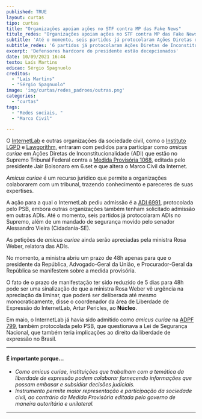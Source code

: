 ```yaml
---
published: TRUE
layout: curtas
tipo: curtas
title: "Organizações apoiam ações no STF contra MP das Fake News"
titulo_redes: "Organizações apoiam ações no STF contra MP das Fake News"
subtitle: 'Até o momento, seis partidos já protocolaram Ações Diretas de Inconstitucionalidade no Supremo'
subtitle_redes: '6 partidos já protocolaram Ações Diretas de Inconstitucionalidade no Supremo'
excerpt: 'Defensores hardcore do presidente estão decepcionados'
date: 10/09/2021 16:44
texto: Laís Martins
edicao: Sérgio Spagnuolo
creditos:
  - "Laís Martins"
  - "Sérgio Spagnuolo"
image: 'img/curtas/redes_padroes/outras.png'
categories:
  - "curtas"
tags:
  - "Redes sociais, "
  - "Marco Civil"

---
```


O [InternetLab](https://www.internetlab.org.br/pt/) e outras organizações da sociedade civil, como o [Instituto LGPD](https://institutolgpd.com/) e [Lawgorithm](https://lawgorithm.com.br/), entraram com pedidos para participar como _amicus curiae_ em Ações Diretas de Inconstitucionalidade (ADI) que estão no Supremo Tribunal Federal contra a [Medida Provisória 1068](http://www.planalto.gov.br/ccivil_03/_Ato2019-2022/2021/Mpv/mpv1068.htm), editada pelo presidente Jair Bolsonaro em 6.set e que altera o Marco Civil da Internet.

_Amicus curiae_ é um recurso jurídico que permite a organizações colaborarem com um tribunal, trazendo conhecimento e pareceres de suas expertises.

A ação para a qual o InternetLab pediu admissão é a [ADI 6991](http://portal.stf.jus.br/processos/downloadPeca.asp?id=15347726218&ext=.pdf), protocolada pelo PSB, embora outras organizações também tenham solicitado admissão em outras ADIs. Até o momento, seis partidos já protocolaram ADIs no Supremo, além de um mandado de segurança movido pelo senador Alessandro Vieira (Cidadania-SE).

As petições de _amicus curiae_ ainda serão apreciadas pela ministra Rosa Weber, relatora das ADIs.

No momento, a ministra abriu um prazo de 48h apenas para que o presidente da República, Advogado-Geral da União, e Procurador-Geral da República se manifestem sobre a medida provisória.

O fato de o prazo de manifestação ter sido reduzido de 5 dias para 48h pode ser uma sinalização de que a ministra Rosa Weber vê urgência na apreciação da liminar, que poderá ser deliberada até mesmo monocraticamente, disse o coordenador da área de Liberdade de Expressão do InternetLab, Artur Pericles, ao **Núcleo**.

Em maio, o InternetLab já havia sido admitido como _amicus curiae_ na [ADPF 799](https://www.conjur.com.br/dl/gilmar-admite-dez-entidades-acao.pdf), também protocolada pelo PSB, que questionava a Lei de Segurança Nacional, que também teria implicações ao direito da liberdade de expressão no Brasil.

---

#### É importante porque…

- *Como amicus curiae, instituições que trabalham com a temática da liberdade de expressão podem colaborar fornecendo informações que possam embasar e subsidiar decisões judiciais.*
- *Instrumento permite maior representação e participação da sociedade civil, ao contrário da Medida Provisória editada pelo governo de maneira autoritária e unilateral.*

---
